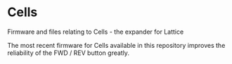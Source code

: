 # Cells
Firmware and files relating to Cells - the expander for Lattice

The most recent firmware for Cells available in this repository improves the reliability of the FWD / REV button greatly. 
